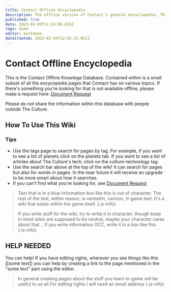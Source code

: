 ```yaml
---
title: Contact Offline Encyclopedia
description: The offline version of Contact's general encyclopedia. This volume contains a small subset of all documents.
published: true
date: 2023-02-09T11:24:06.625Z
tags: home
editor: markdown
dateCreated: 2023-02-04T12:55:33.851Z
---
```


# Contact Offline Encyclopedia
This is the Contact Offline Knowlege Database. Contained within is a small subset of all the encycopedia pages that Contact has on various topics. If there's something you're looking for that is not available offline, please make a request here: [Document Request](/Document_Request)

Please do not share the information within this database with people outside The Culture.


## How To Use This Wiki
### Tips
- Use the tags page to search for pages by tag. For example, if you want to see a list of planets click on the planets tab. If you want to see a list of articles about The Culture's tech, click on the culture-technology tag.
- Use the search bar above at the top of the wiki! It can search for pages but also for words in pages. In the near future it will receive an upgrade to be more smart about how it searches.
- If you can't find what you're looking for, see [Document Request](/Document_Request)
> Text that is in a blue information box like this is out of character. The rest of the text, within reason, is verbatim, cannon, in game text. It's a wiki that exists within the game itself.
{.is-info}

> If you write stuff for the wiki, try to write it in character, though keep in mind wikis are supposed to be neutral, maybe your character cares about that... If you write information OCC, write it in a box like this
{.is-info}




## HELP NEEDED
You can help! If you have editing rights, wherever you see things like this [[some text]]
you can help by creating a link to the page mentioned in the "some text" part using the editor.
> In general creating pages about the stuff you learn in-game will be useful to us all
For editing rights I will need an email address
{.is-info}
